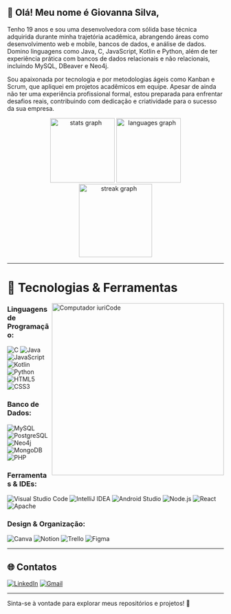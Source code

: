 ## 👋 Olá! Meu nome é Giovanna Silva,
Tenho 19 anos e sou uma desenvolvedora com sólida base técnica adquirida durante minha trajetória acadêmica, abrangendo áreas como desenvolvimento web e mobile, bancos de dados, e análise de dados. Domino linguagens como Java, C, JavaScript, Kotlin e Python, além de ter experiência prática com bancos de dados relacionais e não relacionais, incluindo MySQL, DBeaver e Neo4j. 

Sou apaixonada por tecnologia e por metodologias ágeis como Kanban e Scrum, que apliquei em projetos acadêmicos em equipe. Apesar de ainda não ter uma experiência profissional formal, estou preparada para enfrentar desafios reais, contribuindo com dedicação e criatividade para o sucesso da sua empresa.

<div align="center">
  <img src="https://github-readme-stats.vercel.app/api?username=gihsantsilva&hide_title=false&hide_rank=false&show_icons=true&include_all_commits=true&count_private=true&disable_animations=false&theme=dracula&locale=en&hide_border=false" height="150" alt="stats graph"  />
  <img src="https://github-readme-stats.vercel.app/api/top-langs?username=gihsantsilva&locale=en&hide_title=false&layout=compact&card_width=320&langs_count=5&theme=dracula&hide_border=false" height="150" alt="languages graph"  />
</div>
<div align="center">
  <img src="https://streak-stats.demolab.com?user=gihsantsilva&locale=en&mode=daily&theme=dark&hide_border=false&border_radius=5&order=3" height="170" alt="streak graph"  />
</div>


---

# 👾 Tecnologias & Ferramentas

<img src="https://raw.githubusercontent.com/MicaelliMedeiros/micaellimedeiros/master/image/computer-illustration.png" min-width="400px" max-width="400px" width="400px" align="right" alt="Computador iuriCode">

### Linguagens de Programação:
![C](https://img.shields.io/badge/-C-A8B9CC?logo=c&logoColor=white)
![Java](https://img.shields.io/badge/-Java-007396?logo=java&logoColor=white)
![JavaScript](https://img.shields.io/badge/-JavaScript-F7DF1E?logo=javascript&logoColor=black)
![Kotlin](https://img.shields.io/badge/-Kotlin-7F52FF?logo=kotlin&logoColor=white)
![Python](https://img.shields.io/badge/-Python-3776AB?logo=python&logoColor=white)
![HTML5](https://img.shields.io/badge/-HTML5-E34F26?logo=html5&logoColor=white)
![CSS3](https://img.shields.io/badge/-CSS3-1572B6?logo=css3&logoColor=white)

### Banco de Dados:
![MySQL](https://img.shields.io/badge/-MySQL-4479A1?logo=mysql&logoColor=white)
![PostgreSQL](https://img.shields.io/badge/-PostgreSQL-336791?logo=postgresql&logoColor=white)
![Neo4j](https://img.shields.io/badge/-Neo4j-008CC1?logo=neo4j&logoColor=white)
![MongoDB](https://img.shields.io/badge/-MongoDB-47A248?logo=mongodb&logoColor=white)
![PHP](https://img.shields.io/badge/-PHP-777BB4?logo=php&logoColor=white)


### Ferramentas & IDEs:
![Visual Studio Code](https://img.shields.io/badge/-VS%20Code-007ACC?logo=visualstudiocode&logoColor=white)
![IntelliJ IDEA](https://img.shields.io/badge/-IntelliJ%20IDEA-000000?logo=intellijidea&logoColor=white)
![Android Studio](https://img.shields.io/badge/-Android%20Studio-3DDC84?logo=androidstudio&logoColor=white)
![Node.js](https://img.shields.io/badge/-Node.js-339933?logo=node.js&logoColor=white)
![React](https://img.shields.io/badge/-React-61DAFB?logo=react&logoColor=black)
![Apache](https://img.shields.io/badge/-Apache-D22128?logo=apache&logoColor=white)


### Design & Organização:
![Canva](https://img.shields.io/badge/-Canva-00C4CC?logo=canva&logoColor=white)
![Notion](https://img.shields.io/badge/-Notion-000000?logo=notion&logoColor=white)
![Trello](https://img.shields.io/badge/-Trello-0079BF?logo=trello&logoColor=white)
![Figma](https://img.shields.io/badge/-Figma-F24E1E?logo=figma&logoColor=white)

---

## 🌐 Contatos

[![LinkedIn](https://img.shields.io/badge/LinkedIn-0A66C2?style=for-the-badge&logo=linkedin&logoColor=white)](https://www.linkedin.com/in/giovanna-santos-silva1/)
[![Gmail](https://img.shields.io/badge/Gmail-D14836?style=for-the-badge&logo=gmail&logoColor=white)](mailto:giihovannassilva@gmail.com)

---

Sinta-se à vontade para explorar meus repositórios e projetos! 🚀
